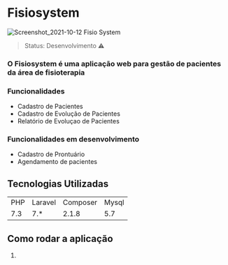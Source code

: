 <h1> Fisiosystem </h1>

![Screenshot_2021-10-12 Fisio System](https://user-images.githubusercontent.com/38965322/136943842-ba630f3e-8f9d-4780-be49-d0f1aeee2cd4.png)

> Status: Desenvolvimento ⚠️

### O Fisiosystem é uma aplicação web para gestão de pacientes da área de fisioterapia

### Funcionalidades 
+ Cadastro de Pacientes
+ Cadastro de Evolução de Pacientes
+ Relatório de Evoluçao de Pacientes

### Funcionalidades em desenvolvimento
+ Cadastro de Prontuário
+ Agendamento de pacientes 

## Tecnologias Utilizadas

<table>
  <tr>
      <td>PHP</td>
      <td>Laravel</td>
      <td>Composer</td>
      <td>Mysql</td>
  </tr>
  <tr>
      <td>7.3</td>
      <td>7.*</td>
      <td>2.1.8</td>
      <td>5.7</td>
  </tr>
</table>

## Como rodar a aplicação
1)

